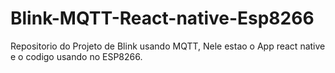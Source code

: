 # Blink-MQTT-React-native-Esp8266
 Repositorio do Projeto de Blink usando MQTT, Nele estao o App react native e o codigo usando no ESP8266.
